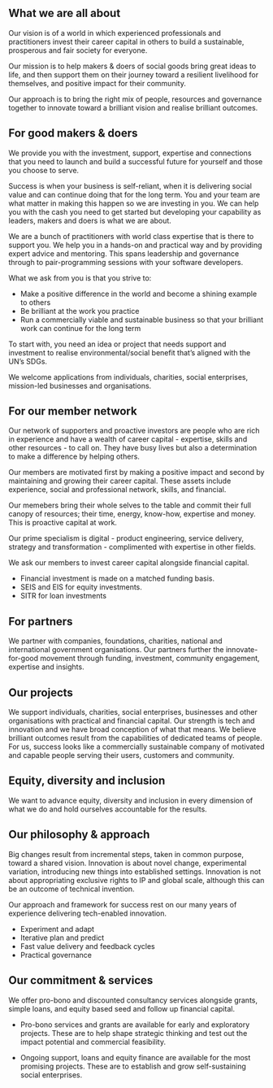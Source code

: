 ## What we are all about 
Our vision is of a world in which experienced professionals and practitioners invest their career capital in others to build a sustainable, prosperous and fair society for everyone.

Our mission is to help makers & doers of social goods bring great ideas to life, and then support them on their journey toward a resilient livelihood for themselves, and positive impact for their community.

Our approach is to bring the right mix of people, resources and governance together to innovate toward a brilliant vision and realise brilliant outcomes. 

## For good makers & doers 
We provide you with the investment, support, expertise and connections that you need to launch and build a successful future for yourself and those you choose to serve.  

Success is when your business is self-reliant, when it is delivering social value and can continue doing that for the long term. You and your team are what matter in making this happen so we are investing in you. We can help you with the cash you need to get started but developing your capability as leaders, makers and doers is what we are about. 

We are a bunch of practitioners with world class expertise that is there to support you. We help you in a hands-on and practical way and by providing expert advice and mentoring. This spans leadership and governance through to pair-programming sessions with your software developers.  

What we ask from you is that you strive to: 
- Make a positive difference in the world and become a shining example to others
- Be brilliant at the work you practice 
- Run a commercially viable and sustainable business so that your brilliant work can continue for the long term  

To start with, you need an idea or project that needs support and investment to realise environmental/social benefit that’s aligned with the UN’s SDGs. 

We welcome applications from individuals, charities, social enterprises, mission-led businesses and organisations.

## For our member network
Our network of supporters and proactive investors are people who are rich in experience and have a wealth of career capital - expertise, skills and other resources - to call on. They have busy lives but also a determination to make a difference by helping others.

Our members are motivated first by making a positive impact and second by maintaining and growing their career capital. These assets include experience, social and professional network, skills, and financial. 

Our memebers bring their whole selves to the table and commit their full canopy of resources; their time, energy, know-how, expertise and money. This is proactive capital at work. 

Our prime specialism is digital - product engineering, service delivery, strategy and transformation - complimented with expertise in other fields.

We ask our members to invest career capital alongside financial capital.  
- Financial investment is made on a matched funding basis. 
- SEIS and EIS for equity investments. 
- SITR for loan investments

## For partners 
We partner with companies, foundations, charities, national and international government organisations.  Our partners further the innovate-for-good movement through funding, investment, community engagement, expertise and insights.

## Our projects 
We support individuals, charities, social enterprises, businesses and other organisations with practical and financial capital. Our strength is tech and innovation and we have broad conception of what that means. We believe brilliant outcomes result from the capabilities of dedicated teams of people.  For us, success looks like a commercially sustainable company of motivated and capable people serving their users, customers and community.  

## Equity, diversity and inclusion
We want to advance equity, diversity and inclusion in every dimension of what we do and hold ourselves accountable for the results.

## Our philosophy & approach
Big changes result from incremental steps, taken in common purpose, toward a shared vision. 
Innovation is about novel change, experimental variation, introducing new things into established settings. 
Innovation is not about appropriating exclusive rights to IP and global scale, although this can be an outcome of technical invention.  

Our approach and framework for success rest on our many years of experience delivering tech-enabled innovation. 

- Experiment and adapt 
- Iterative plan and predict 
- Fast value delivery and feedback cycles
- Practical governance

## Our commitment & services
We offer pro-bono and discounted consultancy services alongside grants, simple loans, and equity based seed and follow up financial capital. 

- Pro-bono services and grants are available for early and exploratory projects.  These are to help shape strategic thinking and test out the impact potential and commercial feasibility.

- Ongoing support, loans and equity finance are available for the most promising projects. These are to establish and grow self-sustaining social enterprises. 
